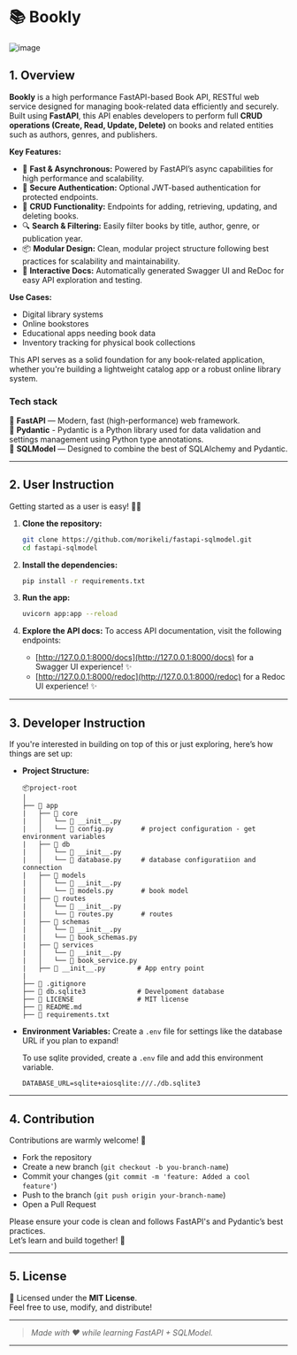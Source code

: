# **📚 Bookly**

![image](https://github.com/user-attachments/assets/fe640d5f-0759-4947-967e-7be155f22505)


## 1. Overview

**Bookly** is a high performance FastAPI-based Book API, RESTful web service designed for managing book-related data efficiently and securely. Built using **FastAPI**, this API enables developers to perform full **CRUD operations (Create, Read, Update, Delete)** on books and related entities such as authors, genres, and publishers.

**Key Features:**

- 🚀 **Fast & Asynchronous:** Powered by FastAPI’s async capabilities for high performance and scalability.
- 🔐 **Secure Authentication:** Optional JWT-based authentication for protected endpoints.
- 🧾 **CRUD Functionality:** Endpoints for adding, retrieving, updating, and deleting books.
- 🔍 **Search & Filtering:** Easily filter books by title, author, genre, or publication year.
- 📦 **Modular Design:** Clean, modular project structure following best practices for scalability and maintainability.
- 📄 **Interactive Docs:** Automatically generated Swagger UI and ReDoc for easy API exploration and testing.

**Use Cases:**

- Digital library systems
- Online bookstores
- Educational apps needing book data
- Inventory tracking for physical book collections

This API serves as a solid foundation for any book-related application, whether you're building a lightweight catalog app or a robust online library system.

### Tech stack

🔹 **FastAPI** — Modern, fast (high-performance) web framework.  
🔹 **Pydantic** - Pydantic is a Python library used for data validation and settings management using Python type annotations.  
🔹 **SQLModel** — Designed to combine the best of SQLAlchemy and Pydantic.

---

## 2. User Instruction

Getting started as a user is easy! 🧑‍💻

1. **Clone the repository:**
   ```bash
   git clone https://github.com/morikeli/fastapi-sqlmodel.git
   cd fastapi-sqlmodel
   ```

2. **Install the dependencies:**
   ```bash
   pip install -r requirements.txt
   ```

3. **Run the app:**
   ```bash
   uvicorn app:app --reload
   ```

4. **Explore the API docs:**
   To access API documentation, visit the following endpoints:
   - [http://127.0.0.1:8000/docs](http://127.0.0.1:8000/docs) for a Swagger UI experience! ✨
   - [http://127.0.0.1:8000/redoc](http://127.0.0.1:8000/redoc) for a Redoc UI experience! ✨
---

## 3. Developer Instruction

If you're interested in building on top of this or just exploring, here’s how things are set up:

- **Project Structure:**
  ```
  📦project-root
  │
  ├── 📄 app
  |   ├── 📄 core
  |   │   └── 📄 __init__.py
  |   │   └── 📄 config.py       # project configuration - get environment variables
  |   ├── 📄 db
  |   │   └── 📄 __init__.py
  |   │   └── 📄 database.py     # database configuratiion and connection
  |   ├── 📄 models
  |   │   └── 📄 __init__.py
  |   │   └── 📄 models.py       # book model 
  |   ├── 📄 routes
  |   │   └── 📄 __init__.py
  |   │   └── 📄 routes.py       # routes
  |   ├── 📄 schemas
  |   │   └── 📄 __init__.py
  |   │   └── 📄 book_schemas.py
  |   ├── 📄 services
  |   │   └── 📄 __init__.py
  |   │   └── 📄 book_service.py
  |   ├── 📄 __init__.py        # App entry point
  |
  ├── 📄 .gitignore
  ├── 📄 db.sqlite3             # Develpoment database
  ├── 📄 LICENSE                # MIT license
  ├── 📄 README.md
  ├── 📄 requirements.txt
  ```

- **Environment Variables:**
  Create a `.env` file for settings like the database URL if you plan to expand!

  To use sqlite provided, create a `.env` file and add this environment variable.

  ```env
  DATABASE_URL=sqlite+aiosqlite:///./db.sqlite3
  ```
---

## 4. Contribution

Contributions are warmly welcome! 🌟

- Fork the repository
- Create a new branch (`git checkout -b you-branch-name`)
- Commit your changes (`git commit -m 'feature: Added a cool feature'`)
- Push to the branch (`git push origin your-branch-name`)
- Open a Pull Request

Please ensure your code is clean and follows FastAPI's and Pydantic’s best practices.  
Let’s learn and build together! 🤝

---

## 5. License

📝 Licensed under the **MIT License**.  
Feel free to use, modify, and distribute!

---

> _Made with ❤️ while learning FastAPI + SQLModel._

---
